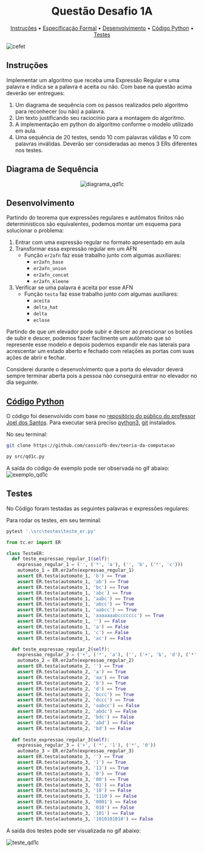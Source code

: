<h1 align="center">
  Questão Desafio 1A
</h1>

<p align="center">
  <a href="#instruções">Instruções</a> •
  <a href="#especificação-formal">Especificação Formal</a> •
  <a href="#desenvolvimento">Desenvolvimento</a> •
  <a href="#código-python">Código Python</a> •
  <a href="#teste">Testes</a>
</p>

![cefet](https://i.imgur.com/K0E5iFC.jpg)

## Instruções

Implementar um algoritmo que receba uma Expressão Regular e uma palavra e indica
se a palavra é aceita ou não.
Com base na questão acima deverão ser entregues:

1. Um diagrama de sequência com os passos realizados pelo algoritmo para reconhecer (ou não) a palavra.
2. Um texto justificando seu raciocínio para a montagem do algoritmo.
3. A implementação em python do algoritmo conforme o modelo utilizado em aula.
4. Uma sequência de 20 testes, sendo 10 com palavras válidas e 10 com palavras inválidas. Deverão ser consideradas ao menos 3 ERs diferentes nos testes.

## Diagrama de Sequência

<p align="center">
  <img src="" alt="diagrama_qd1c">
</p>

## Desenvolvimento

Partindo do teorema que expressões regulares e autômatos finitos não determinísticos são equivalentes, podemos montar um esquema para solucionar o problema:

1. Entrar com uma expressão regular no formato apresentado em aula
2. Transformar essa expressão regular em um AFN
   - Função ```er2afn``` faz esse trabalho junto com algumas auxiliares:
     - ```er2afn_base```
     - ```er2afn_union```
     - ```er2afn_concat```
     - ```er2afn_kleene```
3. Verificar se uma palavra é aceita por esse AFN
   - Função ```testa``` faz esse trabalho junto com algumas auxiliares:
     - ```aceita```
     - ```delta_hat```
     - ```delta```
     - ```eclose```

Partindo de que um elevador pode subir e descer ao prescionar os botões de subir e descer, podemos
fazer facilmente um autômato que só represente esse modelo e depois podemos expandir ele nas laterais
para acrescentar um estado aberto e fechado com relações as portas com suas ações de abrir e fechar.

Considerei durante o desenvolvimento que a porta do elevador deverá sempre terminar aberta pois a
pessoa não conseguirá entrar no elevador no dia seguinte.

## [Código Python](https://github.com/cassiofb-dev/teoria-da-computacao/blob/master/src/qd1c.py)

O código foi desenvolvido com base no [repositório do público do professor Joel dos Santos](https://github.com/joeldossantos/Teoria-da-Computacao). Para executar será preciso [python3](https://www.python.org/), [git](https://git-scm.com/) instalados.

No seu terminal:

```sh
git clone https://github.com/cassiofb-dev/teoria-da-computacao

py src/qd1c.py

```

A saída do código de exemplo pode ser observada no gif abaixo:
![exemplo_qd1c](https://i.imgur.com/zSwZRic.gif)

## Testes

No Código foram testadas as seguintes palavras e expressões regulares:

Para rodar os testes, em seu terminal:

```sh
pytest '.\src\testes\teste_er.py'
```

```py
from tc.er import ER

class TesteER:
  def teste_expressao_regular_1(self):
    expressao_regular_1 = ('', ('*', 'a'), ('', 'b', ('*', 'c')))
    automato_1 = ER.er2afn(expressao_regular_1)
    assert ER.testa(automato_1, 'b') == True
    assert ER.testa(automato_1, 'ab') == True
    assert ER.testa(automato_1, 'bc') == True
    assert ER.testa(automato_1, 'abc') == True
    assert ER.testa(automato_1, 'aabc') == True
    assert ER.testa(automato_1, 'abcc') == True
    assert ER.testa(automato_1, 'aabcc') == True
    assert ER.testa(automato_1, 'aaaaaaabccccccc') == True
    assert ER.testa(automato_1, '') == False
    assert ER.testa(automato_1, 'a') == False
    assert ER.testa(automato_1, 'c') == False
    assert ER.testa(automato_1, 'ac') == False

  def teste_expressao_regular_2(self):
    expressao_regular_2 = ('+', ('*', 'a'), ('', ('+', 'b', 'd'), ('*', 'c')))
    automato_2 = ER.er2afn(expressao_regular_2)
    assert ER.testa(automato_2, '') == True
    assert ER.testa(automato_2, 'a') == True
    assert ER.testa(automato_2, 'aa') == True
    assert ER.testa(automato_2, 'b') == True
    assert ER.testa(automato_2, 'd') == True
    assert ER.testa(automato_2, 'bccc') == True
    assert ER.testa(automato_2, 'dccc') == True
    assert ER.testa(automato_2, 'aabcc') == False
    assert ER.testa(automato_2, 'abdc') == False
    assert ER.testa(automato_2, 'bdc') == False
    assert ER.testa(automato_2, 'abd') == False
    assert ER.testa(automato_2, 'bd') == False
  
  def teste_expressao_regular_3(self):
    expressao_regular_3 = ('+', ('*', '1'), ('*', '0'))
    automato_3 = ER.er2afn(expressao_regular_3)
    assert ER.testa(automato_3, '') == True
    assert ER.testa(automato_3, '1') == True
    assert ER.testa(automato_3, '11') == True
    assert ER.testa(automato_3, '0') == True
    assert ER.testa(automato_3, '00') == True
    assert ER.testa(automato_3, '01') == False
    assert ER.testa(automato_3, '10') == False
    assert ER.testa(automato_3, '1110') == False
    assert ER.testa(automato_3, '0001') == False
    assert ER.testa(automato_3, '010') == False
    assert ER.testa(automato_3, '101') == False
    assert ER.testa(automato_3, '1010101010') == False
```

A saída dos testes pode ser visualizada no gif abaixo:

![teste_qd1c](https://i.imgur.com/iU7jbqQ.gif)
